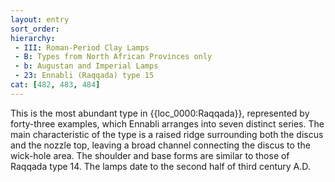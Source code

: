 ```yaml
---
layout: entry
sort_order:
hierarchy:
 - III: Roman-Period Clay Lamps
 - B: Types from North African Provinces only
 - b: Augustan and Imperial Lamps
 - 23: Ennabli (Raqqada) type 15
cat: [482, 483, 484]
---
```


This is the most abundant type in {{loc_0000:Raqqada}}, represented by forty-three examples, which Ennabli arranges into seven distinct series. The main characteristic of the type is a raised ridge surrounding both the discus and the nozzle top, leaving a broad channel connecting the discus to the wick-hole area. The shoulder and base forms are similar to those of Raqqada type 14. The lamps date to the second half of third century A.D.

